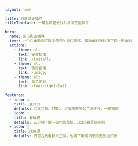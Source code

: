 ```yaml
---
layout: home

title: 伽马影迷插件
titleTemplate: 一键电影查分找片源浏览器插件

hero:
  name: 伽马影迷插件
  text: 一个在电脑浏览器中使用的插件程序，帮助电影迷快速了解一部电影。
  actions:
    - theme: alt
      text: 安装指南
      link: /install/
    - theme: alt
      text: 使用指南
      link: /usage/
    - theme: alt
      text: 常见问题
      link: /faqs/signInFail

features:
  - icon: ⭐
    title: 查评分
    details: 汇集豆瓣、IMDb、烂番茄等多站主流评分，一键查询
  - icon: ⚡
    title: 看解说
    details: 三分钟了解一部电影剧情、比2倍数更快刷剧
  - icon: 🍿
    title: 找片源
    details: 既可在线看新片正版，也可下载高清无码无删减资源
---
```

